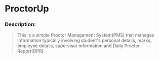 # ProctorUp

### Description:
> This is a simple Proctor Management System(PMS) that manages information typically involving student's personal details, marks, employee details, supervisor information and Daily Proctor Report(DPR).
